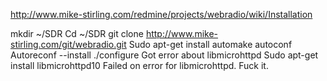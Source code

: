 http://www.mike-stirling.com/redmine/projects/webradio/wiki/Installation

mkdir ~/SDR
Cd ~/SDR
git clone http://www.mike-stirling.com/git/webradio.git
Sudo apt-get install automake autoconf
Autoreconf --install
./configure
Got error about libmicrohttpd
Sudo apt-get install libmicrohttpd10
Failed on error for libmicrohttpd.  Fuck it.
